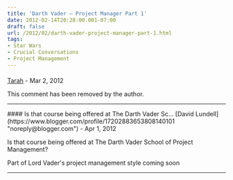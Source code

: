 ```yaml
---
title: 'Darth Vader – Project Manager Part 1'
date: 2012-02-14T20:28:00.001-07:00
draft: false
url: /2012/02/darth-vader-project-manager-part-1.html
tags: 
- Star Wars
- Crucial Conversations
- Project Management
---
```


#### 
[Tarah](https://www.blogger.com/profile/13686993130117527666 "noreply@blogger.com") - <time datetime="2012-03-20T03:59:32.157-07:00">Mar 2, 2012</time>

This comment has been removed by the author.
<hr />
#### Is that course being offered at The Darth Vader Sc...
[David Lundell](https://www.blogger.com/profile/17202883653808140101 "noreply@blogger.com") - <time datetime="2012-04-23T21:41:37.351-07:00">Apr 1, 2012</time>

Is that course being offered at The Darth Vader School of Project Management?  
  
Part of Lord Vader's project management style coming soon
<hr />
